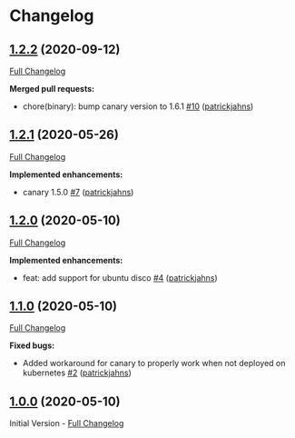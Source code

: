 # Changelog

## [1.2.2](https://github.com/patrickjahns/ansible-role-loki-canary/tree/1.2.2) (2020-09-12)

[Full Changelog](https://github.com/patrickjahns/ansible-role-loki-canary/compare/1.2.1...1.2.2)

**Merged pull requests:**

- chore\(binary\): bump canary version to 1.6.1 [\#10](https://github.com/patrickjahns/ansible-role-loki-canary/pull/10) ([patrickjahns](https://github.com/patrickjahns))

## [1.2.1](https://github.com/patrickjahns/ansible-role-loki-canary/tree/1.2.1) (2020-05-26)

[Full Changelog](https://github.com/patrickjahns/ansible-role-loki-canary/compare/1.2.0...1.2.1)

**Implemented enhancements:**

- canary 1.5.0 [\#7](https://github.com/patrickjahns/ansible-role-loki-canary/pull/7) ([patrickjahns](https://github.com/patrickjahns))

## [1.2.0](https://github.com/patrickjahns/ansible-role-loki-canary/tree/1.2.0) (2020-05-10)

[Full Changelog](https://github.com/patrickjahns/ansible-role-loki-canary/compare/1.1.0...1.2.0)

**Implemented enhancements:**

- feat: add support for ubuntu disco [\#4](https://github.com/patrickjahns/ansible-role-loki-canary/pull/4) ([patrickjahns](https://github.com/patrickjahns))

## [1.1.0](https://github.com/patrickjahns/ansible-role-loki-canary/tree/1.1.0) (2020-05-10)

[Full Changelog](https://github.com/patrickjahns/ansible-role-loki-canary/compare/1.0.0...1.1.0)

**Fixed bugs:**

- Added workaround for canary to properly work when not deployed on kubernetes [\#2](https://github.com/patrickjahns/ansible-role-loki-canary/pull/2) ([patrickjahns](https://github.com/patrickjahns))

## [1.0.0](https://github.com/patrickjahns/ansible-role-loki-canary/tree/1.0.0) (2020-05-10)

Initial Version - [Full Changelog](https://github.com/patrickjahns/ansible-role-loki-canary/compare/80e88a140301a3b26c7c6a4c79395753c2755132...1.0.0)
